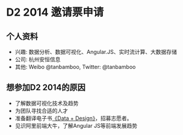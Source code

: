# D2 2014 邀请票申请

## 个人资料

- 兴趣: 数据分析、数据可视化、Angular.JS、实时流计算、大数据存储
- 公司: 杭州安恒信息
- 其他: Weibo @tanbamboo, Twitter: @tanbamboo


## 想参加D2 2014的原因

- 了解数据可视化技术及趋势
- 为团队寻找合适的人才
- 准备翻译电子书[《Data + Design》](https://infoactive.co/data-design)，招募志愿者。
- 见识阿里前端大牛，了解Angular JS等前端发展趋势

